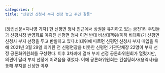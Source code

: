 ```yaml
---
categories: f
title: "신평면 신청사 부지 선정 놓고 주민 갈등"
---
```

[당진신문=지나영 기자] 현 신평면 청사 인근에서 상권을 유지하고 있는 금천1리 주민들과 신평시장 번영회로 이뤄진 신평면 청사 이전 반대 비상대책위(이하 비대위)가 신평면 신청사 부지 선정을 두고 반발하고 있다.비대위에 따르면 신평면 신청사 부지 매입을 위해 2021년 3월 29일 최기환 전 신평면장을 비롯한 신평면 기관단체장 22명이 부지 선정 공론화위원회를 구성했다. 이후 3차례에 걸쳐 부지 선정 공론화위원회가 열렸지만, 의견이 달라 부지 선정에 어려움을 겪었다. 이에 공론화위원회는 컨설팅회사(용역사)을 통해 부지를 선정한 이후